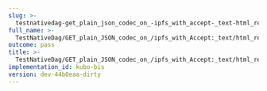 ```yaml
---
slug: >-
  testnativedag-get_plain_json_codec_on_-ipfs_with_accept-_text-html_returns_html_(dag-index-html)-header_etag
full_name: >-
  TestNativeDag/GET_plain_JSON_codec_on_/ipfs_with_Accept:_text/html_returns_HTML_(dag-index-html)/Header_Etag
outcome: pass
title: >-
  TestNativeDag/GET_plain_JSON_codec_on_/ipfs_with_Accept:_text/html_returns_HTML_(dag-index-html)/Header_Etag
implementation_id: kubo-bis
version: dev-44b0eaa-dirty
---
```


